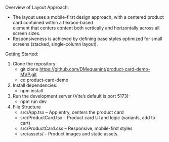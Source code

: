 Overview of Layout Approach:
- The layout uses a mobile-first design approach, with a centered product card contained within a flexbox-based <main> element that centers content both vertically and horizontally across all screen sizes.
- Responsiveness is achieved by defining base styles optimized for small screens (stacked, single-column layout).

Getting Started:
1. Clone the repository:
   - git clone https://github.com/DMequanint/product-card-demo-MVP.git
   - cd product-card-demo
3. Install dependencies:
    - npm install
4. Run the development server (Vite’s default is port 5173):
    - npm run dev
5. File Structure
   - src/App.tsx – App entry, centers the product card
   - src/ProductCard.tsx – Product card UI and logic (variants, add to cart)
   - src/ProductCard.css – Responsive, mobile-first styles
   - src/assets/ – Product images and static assets.
